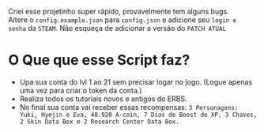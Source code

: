Criei esse projetinho super rápido, provavelmente tem alguns bugs.<br>
Altere o `config.example.json` para `config.json` e adicione seu `login e senha` da `STEAM`. Não esqueça de adicionar a versão do `PATCH ATUAL`

# O Que que esse Script faz?
* Upa sua conta do lvl 1 ao 21 sem precisar logar no jogo. (Logue apenas uma vez para criar o token da conta.)
* Realiza todos os tutoriais novos e antigos do ERBS.
* No final sua conta vai receber essas recompensas: `3 Personagens: Yuki, Hyejin e Eva, 48.920 A-coin, 7 Dias de Boost de XP, 3 Chaves, 2 Skin Data Box e 2 Research Center Data Box.`